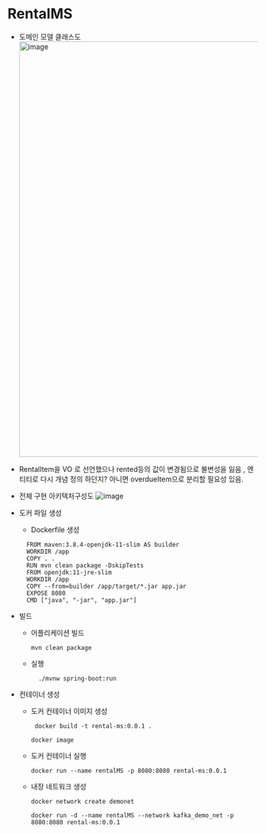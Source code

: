 # RentalMS
- 도메인 모델 클래스도  
  <img width="838" alt="image" src="https://github.com/cnaps/RentalMS/assets/15258916/ab18e473-3691-4624-8b27-b3fc8cc79569">

- RentalItem을 VO 로 선언했으나 rented등의 값이 변경됨으로 불변성을 잃음 , 엔티티로 다시 개념 정의 하던지? 아니면 overdueItem으로 분리할 필요성 있음.


- 전체 구현 아키텍처구성도
  ![image](https://github.com/cnaps/RentalMS/assets/15258916/46713f64-951f-45b6-a04c-9c6ffbeb3d6c)


- 도커 파일 생성
  - Dockerfile 생성
  ```
    FROM maven:3.8.4-openjdk-11-slim AS builder
    WORKDIR /app
    COPY . .
    RUN mvn clean package -DskipTests
    FROM openjdk:11-jre-slim
    WORKDIR /app
    COPY --from=builder /app/target/*.jar app.jar
    EXPOSE 8080
    CMD ["java", "-jar", "app.jar"]
     ```
- 빌드
  - 어플리케이션 빌드
  
    ```
    mvn clean package 
    ```
  - 실행
    ```
      ./mvnw spring-boot:run
    ```
- 컨테이너 생성
  - 도커 컨테이너 이미지 생성
  
    ```
     docker build -t rental-ms:0.0.1 . 
    ```

    ```
    docker image 
    ```

  - 도커 컨테이너 실행

    ``` 
    docker run --name rentalMS -p 8080:8080 rental-ms:0.0.1
    ```
  - 내장 네트워크 생성
    ```
    docker network create demonet
    ```

    ``` 
    docker run -d --name rentalMS --network kafka_demo_net -p 8080:8080 rental-ms:0.0.1
    ```
  